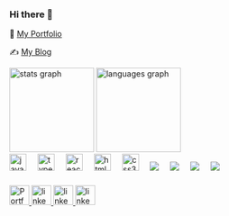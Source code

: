 ### Hi there 👋

🐘 [My Portfolio](https://portfolio-techispapa.vercel.app/)

✍️ [My Blog](https://techispapa.hashnode.dev/)

<div align="left">
  <img src="https://github-readme-stats.vercel.app/api?username=DVGY&count_private=true&hide_title=false&hide_rank=false&show_icons=true&include_all_commits=true&count_private=true&disable_animations=false&theme=dracula&locale=en&hide_border=false" height="150" alt="stats graph"  />
  <img src="https://github-readme-stats.vercel.app/api/top-langs?username=DVGY&locale=en&hide_title=false&layout=compact&card_width=320&langs_count=5&theme=dracula&hide_border=false" height="150" alt="languages graph"  />
</div>



<div align="left">
  <img src="https://cdn.jsdelivr.net/gh/devicons/devicon/icons/javascript/javascript-original.svg" height="30" alt="javascript logo"  />
  <img width="12" />
  <img src="https://cdn.jsdelivr.net/gh/devicons/devicon/icons/typescript/typescript-original.svg" height="30" alt="typescript logo"  />
  <img width="12" />
  <img src="https://cdn.jsdelivr.net/gh/devicons/devicon/icons/react/react-original.svg" height="30" alt="react logo"  />
  <img width="12" />
  <img src="https://cdn.jsdelivr.net/gh/devicons/devicon/icons/html5/html5-original.svg" height="30" alt="html5 logo"  />
  <img width="12" />
  <img src="https://cdn.jsdelivr.net/gh/devicons/devicon/icons/css3/css3-original.svg" height="30" alt="css3 logo"  />
  <img width="12" />
  <img src="https://cdn.jsdelivr.net/gh/devicons/devicon/icons/nodejs/nodejs-original.svg" />        
  <img width="12" />
  <img src="https://cdn.jsdelivr.net/gh/devicons/devicon/icons/azure/azure-original-wordmark.svg" />
  <img width="12" />
  <img src="https://cdn.jsdelivr.net/gh/devicons/devicon/icons/microsoftsqlserver/microsoftsqlserver-plain-wordmark.svg" />
  <img width="12" />
  <img src="https://cdn.jsdelivr.net/gh/devicons/devicon/icons/postgresql/postgresql-original-wordmark.svg" />        
  <img width="12" />
</div>

###

<div align="left">
    <a href='https://techispapa.hashnode.dev/' target="_blank" rel="noopener noreferrer">
    <img src="https://img.shields.io/badge/Portfolio-%23000000.svg?style=for-the-badge&logo=firefox&logoColor=#FF7139" height="35" alt="Portfolio logo"  />
    </a>
  
  <a href='https://portfolio-techispapa.vercel.app/' target="_blank" rel="noopener noreferrer">
  <img src="https://img.shields.io/badge/Hashnode-2962FF?style=for-the-badge&logo=hashnode&logoColor=white&labelColor=&style=for-the-badge" height="35" alt="linkedin logo"  />
  </a>

   <a href='https://www.linkedin.com/in/g-dvgy/' target="_blank" rel="noopener noreferrer">
     <img src="https://img.shields.io/static/v1?message=LinkedIn&logo=linkedin&label=&color=0077B5&logoColor=white&labelColor=&style=for-the-badge" height="35" alt="linkedin logo"  />
   </a>

  <a  href='https://twitter.com/techispapa' target="_blank" rel="noopener noreferrer">
     <img src="https://img.shields.io/badge/Twitter-1DA1F2?style=for-the-badge&logo=twitter&logoColor=white" height="35" alt="linkedin logo"  />
  </a>

</div>

###

<br clear="both">




